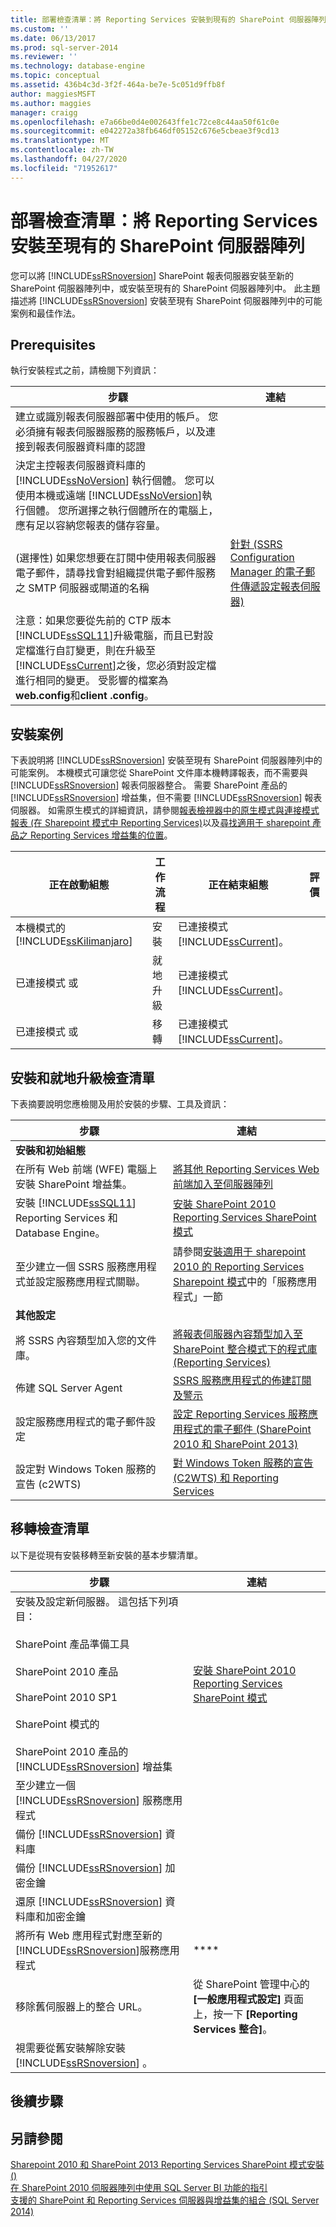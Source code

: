 ```yaml
---
title: 部署檢查清單：將 Reporting Services 安裝到現有的 SharePoint 伺服器陣列 |Microsoft Docs
ms.custom: ''
ms.date: 06/13/2017
ms.prod: sql-server-2014
ms.reviewer: ''
ms.technology: database-engine
ms.topic: conceptual
ms.assetid: 436b4c3d-3f2f-464a-be7e-5c051d9ffb8f
author: maggiesMSFT
ms.author: maggies
manager: craigg
ms.openlocfilehash: e7a66be0d4e002643ffe1c72ce8c44aa50f61c0e
ms.sourcegitcommit: e042272a38fb646df05152c676e5cbeae3f9cd13
ms.translationtype: MT
ms.contentlocale: zh-TW
ms.lasthandoff: 04/27/2020
ms.locfileid: "71952617"
---
```

# <a name="deployment-checklist-install-reporting-services-into-an-existing-sharepoint-farm"></a>部署檢查清單：將 Reporting Services 安裝至現有的 SharePoint 伺服器陣列
  您可以將 [!INCLUDE[ssRSnoversion](../../includes/ssrsnoversion-md.md)] SharePoint 報表伺服器安裝至新的 SharePoint 伺服器陣列中，或安裝至現有的 SharePoint 伺服器陣列中。 此主題描述將 [!INCLUDE[ssRSnoversion](../../includes/ssrsnoversion-md.md)] 安裝至現有 SharePoint 伺服器陣列中的可能案例和最佳作法。  
  
## <a name="prerequisites"></a>Prerequisites  
 執行安裝程式之前，請檢閱下列資訊：  
  
|步驟|連結|  
|----------|----------|  
|建立或識別報表伺服器部署中使用的帳戶。 您必須擁有報表伺服器服務的服務帳戶，以及連接到報表伺服器資料庫的認證||  
|決定主控報表伺服器資料庫的 [!INCLUDE[ssNoVersion](../../includes/ssnoversion-md.md)] 執行個體。 您可以使用本機或遠端 [!INCLUDE[ssNoVersion](../../includes/ssnoversion-md.md)]執行個體。 您所選擇之執行個體所在的電腦上，應有足以容納您報表的儲存容量。||  
|(選擇性) 如果您想要在訂閱中使用報表伺服器電子郵件，請尋找會對組織提供電子郵件服務之 SMTP 伺服器或閘道的名稱|[針對 &#40;SSRS Configuration Manager 的電子郵件傳遞設定報表伺服器&#41;](../../../2014/sql-server/install/configure-a-report-server-for-e-mail-delivery-ssrs-configuration-manager.md)|  
|注意：如果您要從先前的 CTP 版本[!INCLUDE[ssSQL11](../../includes/sssql11-md.md)]升級電腦，而且已對設定檔進行自訂變更，則在升級至[!INCLUDE[ssCurrent](../../includes/sscurrent-md.md)]之後，您必須對設定檔進行相同的變更。 受影響的檔案為**web.config**和**client .config**。||  
  
## <a name="installation-scenarios"></a>安裝案例  
 下表說明將 [!INCLUDE[ssRSnoversion](../../includes/ssrsnoversion-md.md)] 安裝至現有 SharePoint 伺服器陣列中的可能案例。 本機模式可讓您從 SharePoint 文件庫本機轉譯報表，而不需要與 [!INCLUDE[ssRSnoversion](../../includes/ssrsnoversion-md.md)] 報表伺服器整合。 需要 SharePoint 產品的 [!INCLUDE[ssRSnoversion](../../includes/ssrsnoversion-md.md)] 增益集，但不需要 [!INCLUDE[ssRSnoversion](../../includes/ssrsnoversion-md.md)] 報表伺服器。 如需原生模式的詳細資訊，請參閱[報表檢視器中的原生模式與連接模式報表 &#40;在 Sharepoint 模式中 Reporting Services&#41;](../../../2014/reporting-services/local-vs-connected-mode-report-viewer-reporting-services-sharepoint-mode.md)以及[尋找適用于 sharepoint 產品之 Reporting Services 增益集的位置](../../reporting-services/install-windows/where-to-find-the-reporting-services-add-in-for-sharepoint-products.md)。  
  
|正在啟動組態|工作流程|正在結束組態|評價|  
|----------------------------|--------------|--------------------------|--------------|  
|本機模式的 [!INCLUDE[ssKilimanjaro](../../includes/sskilimanjaro-md.md)]|安裝|已連接模式 [!INCLUDE[ssCurrent](../../includes/sscurrent-md.md)]。||  
|已連接模式  或 |就地升級|已連接模式 [!INCLUDE[ssCurrent](../../includes/sscurrent-md.md)]。||  
|已連接模式  或 |移轉|已連接模式 [!INCLUDE[ssCurrent](../../includes/sscurrent-md.md)]。||  
  
## <a name="installation-and-in-place-upgrade-checklist"></a>安裝和就地升級檢查清單  
 下表摘要說明您應檢閱及用於安裝的步驟、工具及資訊：  
  
|步驟|連結|  
|----------|----------|  
|**安裝和初始組態**||  
|在所有 Web 前端 (WFE) 電腦上安裝 SharePoint 增益集。|[將其他 Reporting Services Web 前端加入至伺服器陣列](../../reporting-services/install-windows/add-an-additional-reporting-services-web-front-end-to-a-farm.md)|  
|安裝 [!INCLUDE[ssSQL11](../../includes/sssql11-md.md)] Reporting Services 和 Database Engine。|[安裝 SharePoint 2010 Reporting Services SharePoint 模式](../../../2014/sql-server/install/install-reporting-services-sharepoint-mode-for-sharepoint-2010.md)|  
|至少建立一個 SSRS 服務應用程式並設定服務應用程式關聯。|請參閱[安裝適用于 sharepoint 2010 的 Reporting Services Sharepoint 模式](../../../2014/sql-server/install/install-reporting-services-sharepoint-mode-for-sharepoint-2010.md)中的「服務應用程式」一節|  
|**其他設定**||  
|將 SSRS 內容類型加入您的文件庫。|[將報表伺服器內容類型加入至 SharePoint 整合模式下的程式庫 &#40;Reporting Services&#41;](../../../2014/reporting-services/add-reporting-services-content-types-to-a-sharepoint-library.md)|  
|佈建 SQL Server Agent|[SSRS 服務應用程式的佈建訂閱及警示](../../reporting-services/install-windows/provision-subscriptions-and-alerts-for-ssrs-service-applications.md)|  
|設定服務應用程式的電子郵件設定|[設定 Reporting Services 服務應用程式的電子郵件 &#40;SharePoint 2010 和 SharePoint 2013&#41;](../../reporting-services/install-windows/configure-e-mail-for-a-reporting-services-service-application.md)|  
|設定對 Windows Token 服務的宣告 (c2WTS)|[對 Windows Token 服務的宣告 &#40;C2WTS&#41; 和 Reporting Services](../../../2014/sql-server/install/claims-to-windows-token-service-c2wts-and-reporting-services.md)|  
  
## <a name="migration-checklist"></a>移轉檢查清單  
 以下是從現有安裝移轉至新安裝的基本步驟清單。  
  
|步驟|連結|  
|----------|----------|  
|安裝及設定新伺服器。 這包括下列項目：<br /><br /> SharePoint 產品準備工具<br /><br /> SharePoint 2010 產品<br /><br /> SharePoint 2010 SP1<br /><br /> SharePoint 模式的 <br /><br /> SharePoint 2010 產品的 [!INCLUDE[ssRSnoversion](../../includes/ssrsnoversion-md.md)] 增益集|[安裝 SharePoint 2010 Reporting Services SharePoint 模式](../../../2014/sql-server/install/install-reporting-services-sharepoint-mode-for-sharepoint-2010.md)|  
|至少建立一個 [!INCLUDE[ssRSnoversion](../../includes/ssrsnoversion-md.md)] 服務應用程式||  
|備份 [!INCLUDE[ssRSnoversion](../../includes/ssrsnoversion-md.md)] 資料庫||  
|備份 [!INCLUDE[ssRSnoversion](../../includes/ssrsnoversion-md.md)] 加密金鑰||  
|還原 [!INCLUDE[ssRSnoversion](../../includes/ssrsnoversion-md.md)] 資料庫和加密金鑰||  
|將所有 Web 應用程式對應至新的 [!INCLUDE[ssRSnoversion](../../includes/ssrsnoversion-md.md)]服務應用程式|****|  
|移除舊伺服器上的整合 URL。|從 SharePoint 管理中心的 **[一般應用程式設定]** 頁面上，按一下 **[Reporting Services 整合]**。|  
|視需要從舊安裝解除安裝 [!INCLUDE[ssRSnoversion](../../includes/ssrsnoversion-md.md)] 。||  
  
## <a name="next-steps"></a>後續步驟  
  
## <a name="see-also"></a>另請參閱  
 [Sharepoint 2010 和 SharePoint 2013 Reporting Services SharePoint 模式安裝 &#40;&#41;](../../reporting-services/install-windows/install-reporting-services-sharepoint-mode.md)   
 [在 SharePoint 2010 伺服器陣列中使用 SQL Server BI 功能的指引](../../../2014/sql-server/install/guidance-for-using-sql-server-bi-features-in-a-sharepoint-2010-farm.md)   
 [支援的 SharePoint 和 Reporting Services 伺服器與增益集的組合 &#40;SQL Server 2014&#41;](../../reporting-services/install-windows/supported-combinations-of-sharepoint-and-reporting-services-server.md)  
  
  
